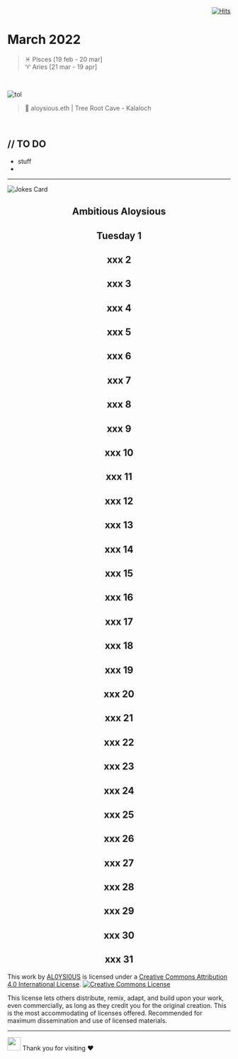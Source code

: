 <div align="right">
  
[![Hits](https://hits.seeyoufarm.com/api/count/incr/badge.svg?url=https%3A%2F%2Fgithub.com%2FUnderground-Railroad%2FmagnificentMammals%2Fblob%2Fmain%2Fdoings%2F3-21.md.md&count_bg=%23F432D8&title_bg=%23555555&icon=macys.svg&icon_color=%23F432D8&title=hits&edge_flat=false)](https://hits.seeyoufarm.com)
  
 </div>
 
 # March 2022
> ♓ Pisces [19 feb - 20 mar] <br>
> ♈ Aries [21 mar - 19 apr]

<br>

![tol](https://cdn.discordapp.com/attachments/810180622966325295/903777214171070494/PXL_20211027_2303418552.jpg)
> 📸 aloysious.eth | Tree Root Cave - Kalaloch 

<br>

## // TO DO
- stuff
- 
---


![Jokes Card](https://readme-jokes.vercel.app/api)

<h2 align="center">Ambitious Aloysious</h2>


<h2 align="center"> Tuesday 1 </h2>
<h2 align="center"> xxx 2 </h2>
<h2 align="center"> xxx 3 </h2>
<h2 align="center"> xxx 4 </h2>
<h2 align="center"> xxx 5 </h2>
<h2 align="center"> xxx 6 </h2>
<h2 align="center"> xxx 7 </h2>
<h2 align="center"> xxx 8 </h2>
<h2 align="center"> xxx 9 </h2>
<h2 align="center"> xxx 10 </h2>
<h2 align="center"> xxx 11 </h2>
<h2 align="center"> xxx 12 </h2>
<h2 align="center"> xxx 13 </h2>
<h2 align="center"> xxx 14 </h2>
<h2 align="center"> xxx 15 </h2>
<h2 align="center"> xxx 16 </h2>
<h2 align="center"> xxx 17 </h2>
<h2 align="center"> xxx 18 </h2>
<h2 align="center"> xxx 19 </h2>
<h2 align="center"> xxx 20 </h2>
<h2 align="center"> xxx 21 </h2>
<h2 align="center"> xxx 22 </h2>
<h2 align="center"> xxx 23 </h2>
<h2 align="center"> xxx 24 </h2>
<h2 align="center"> xxx 25 </h2>
<h2 align="center"> xxx 26 </h2>
<h2 align="center"> xxx 27 </h2>
<h2 align="center"> xxx 28 </h2>
<h2 align="center"> xxx 29 </h2>
<h2 align="center"> xxx 30 </h2>
<h2 align="center"> xxx 31 </h2>

This work by <a xmlns:cc="http://creativecommons.org/ns#" href="https://github.com/AL0YSI0US/" property="cc:attributionName" rel="cc:attributionURL">AL0YSI0US</a> is licensed under a <a rel="license" href="http://creativecommons.org/licenses/by/4.0/">Creative Commons Attribution 4.0 International License</a>. <a rel="license" href="http://creativecommons.org/licenses/by/4.0/"><img alt="Creative Commons License" style="border-width:0" src="https://i.creativecommons.org/l/by/4.0/88x31.png" /></a><br />

This license lets others distribute, remix, adapt, and build upon your work, even commercially, as long as they credit you for the original creation. This is the most accommodating of licenses offered. Recommended for maximum dissemination and use of licensed materials.


---

<img src="https://raw.githubusercontent.com/MartinHeinz/MartinHeinz/master/wave.gif" width="30px"> Thank you for visiting ❤️
